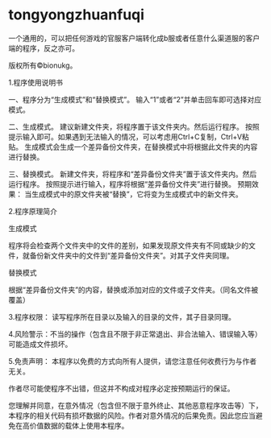 # tongyongzhuanfuqi
一个通用的，可以把任何游戏的官服客户端转化成b服或者任意什么渠道服的客户端的程序，反之亦可。

版权所有©bionukg。

1.程序使用说明书

一、程序分为“生成模式”和“替换模式”。
输入“1”或者“2”并单击回车即可选择对应模式。

二、生成模式。
建议新建文件夹，将程序置于该文件夹内。然后运行程序。
按照提示输入即可。如果遇到无法输入的情况，可以考虑用Ctrl+C复制，Ctrl+V粘贴。
生成模式会生成一个差异备份文件夹，在替换模式中将根据此文件夹的内容进行替换。

三、替换模式。
新建文件夹，将程序和“差异备份文件夹”置于该文件夹内。然后运行程序。
按照提示进行输入，程序将根据“差异备份文件夹”进行替换。
预期效果：
当生成模式中的原文件夹被“替换”，它将变为生成模式中的新文件夹。
	
2.程序原理简介

生成模式

程序将会检查两个文件夹中的文件的差别，如果发现原文件夹有不同或缺少的文件，就备份新文件夹中的文件到“差异备份文件夹”。对其子文件夹同理。

替换模式

根据“差异备份文件夹”的内容，替换或添加对应的文件或子文件夹。（同名文件被覆盖）

3.程序权限：
读写程序所在目录以及输入的目录的文件，其子目录同理。

4.风险警示：不当的操作（包含且不限于非正常退出、非合法输入、错误输入等）可能造成文件损坏。

5.免责声明：
本程序以免费的方式向所有人提供，请您注意任何收费行为与作者无关。

作者尽可能使程序不出错，但这并不构成对程序必定按预期运行的保证。

您理解并同意，在意外情况（包含但不限于意外终止、其他恶意程序攻击等）下，本程序的相关代码有损坏数据的风险。作者对意外情况的后果免责。因此您应当避免在高价值数据的载体上使用本程序。

